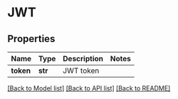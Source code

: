 # JWT

## Properties
Name | Type | Description | Notes
------------ | ------------- | ------------- | -------------
**token** | **str** | JWT token | 

[[Back to Model list]](../README.md#documentation-for-models) [[Back to API list]](../README.md#documentation-for-api-endpoints) [[Back to README]](../README.md)

